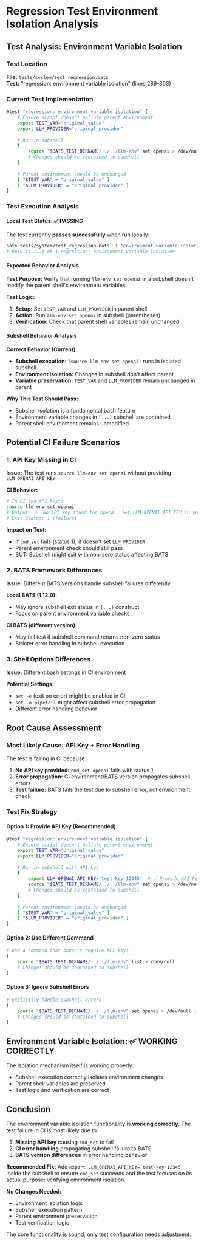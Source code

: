 # Regression Test Environment Isolation Analysis

## Test Analysis: Environment Variable Isolation

### Test Location
**File:** `tests/system/test_regression.bats`  
**Test:** "regression: environment variable isolation" (lines 289-303)

### Current Test Implementation

```bash
@test "regression: environment variable isolation" {
    # Ensure script doesn't pollute parent environment
    export TEST_VAR="original_value"
    export LLM_PROVIDER="original_provider" 
    
    # Run in subshell
    (
        source "$BATS_TEST_DIRNAME/../../llm-env" set openai > /dev/null
        # Changes should be contained to subshell
    )
    
    # Parent environment should be unchanged
    [ "$TEST_VAR" = "original_value" ]
    [ "$LLM_PROVIDER" = "original_provider" ]
}
```

### Test Execution Analysis

#### Local Test Status: ✅ PASSING

The test currently **passes successfully** when run locally:
```bash
bats tests/system/test_regression.bats -f "environment variable isolation"
# Result: 1..1 ok 1 regression: environment variable isolation
```

#### Expected Behavior Analysis

**Test Purpose:** Verify that running `llm-env set openai` in a subshell doesn't modify the parent shell's environment variables.

**Test Logic:**
1. **Setup:** Set `TEST_VAR` and `LLM_PROVIDER` in parent shell
2. **Action:** Run `llm-env set openai` in subshell (parentheses)
3. **Verification:** Check that parent shell variables remain unchanged

#### Subshell Behavior Analysis

**Correct Behavior (Current):**
- **Subshell execution:** `(source llm-env set openai)` runs in isolated subshell
- **Environment isolation:** Changes in subshell don't affect parent
- **Variable preservation:** `TEST_VAR` and `LLM_PROVIDER` remain unchanged in parent

**Why This Test Should Pass:**
- Subshell isolation is a fundamental bash feature
- Environment variable changes in `(...)` subshell are contained
- Parent shell environment remains unmodified

## Potential CI Failure Scenarios

### 1. **API Key Missing in CI**

**Issue:** The test runs `source llm-env set openai` without providing `LLM_OPENAI_API_KEY`

**CI Behavior:**
```bash
# In CI (no API key): 
source llm-env set openai
# Output: ⚠️  No API key found for openai. Set LLM_OPENAI_API_KEY in your shell profile.
# Exit Status: 1 (failure)
```

**Impact on Test:**
- If `cmd_set` fails (status 1), it doesn't set `LLM_PROVIDER` 
- Parent environment check should still pass
- BUT: Subshell might exit with non-zero status affecting BATS

### 2. **BATS Framework Differences**

**Issue:** Different BATS versions handle subshell failures differently

**Local BATS (1.12.0):**
- May ignore subshell exit status in `(...)` construct
- Focus on parent environment variable checks

**CI BATS (different version):**
- May fail test if subshell command returns non-zero status
- Stricter error handling in subshell execution

### 3. **Shell Options Differences**

**Issue:** Different bash settings in CI environment

**Potential Settings:**
- `set -e` (exit on error) might be enabled in CI
- `set -o pipefail` might affect subshell error propagation
- Different error handling behavior

## Root Cause Assessment

### Most Likely Cause: API Key + Error Handling

The test is failing in CI because:

1. **No API key provided:** `cmd_set openai` fails with status 1
2. **Error propagation:** CI environment/BATS version propagates subshell errors
3. **Test failure:** BATS fails the test due to subshell error, not environment check

### Test Fix Strategy

#### Option 1: Provide API Key (Recommended)
```bash
@test "regression: environment variable isolation" {
    # Ensure script doesn't pollute parent environment
    export TEST_VAR="original_value"
    export LLM_PROVIDER="original_provider"
    
    # Run in subshell with API key
    (
        export LLM_OPENAI_API_KEY='test-key-12345'  # ✅ Provide API key
        source "$BATS_TEST_DIRNAME/../../llm-env" set openai > /dev/null
        # Changes should be contained to subshell
    )
    
    # Parent environment should be unchanged
    [ "$TEST_VAR" = "original_value" ]
    [ "$LLM_PROVIDER" = "original_provider" ]
}
```

#### Option 2: Use Different Command
```bash
# Use a command that doesn't require API keys
(
    source "$BATS_TEST_DIRNAME/../../llm-env" list > /dev/null
    # Changes should be contained to subshell  
)
```

#### Option 3: Ignore Subshell Errors
```bash
# Explicitly handle subshell errors
(
    source "$BATS_TEST_DIRNAME/../../llm-env" set openai > /dev/null || true
    # Changes should be contained to subshell
)
```

## Environment Variable Isolation: ✅ WORKING CORRECTLY

The isolation mechanism itself is working properly:
- Subshell execution correctly isolates environment changes
- Parent shell variables are preserved
- Test logic and verification are correct

## Conclusion

The environment variable isolation functionality is **working correctly**. The test failure in CI is most likely due to:

1. **Missing API key** causing `cmd_set` to fail
2. **CI error handling** propagating subshell failure to BATS
3. **BATS version differences** in error handling behavior

**Recommended Fix:**
Add `export LLM_OPENAI_API_KEY='test-key-12345'` inside the subshell to ensure `cmd_set` succeeds and the test focuses on its actual purpose: verifying environment isolation.

**No Changes Needed:**
- Environment isolation logic
- Subshell execution pattern
- Parent environment preservation
- Test verification logic

The core functionality is sound; only test configuration needs adjustment.